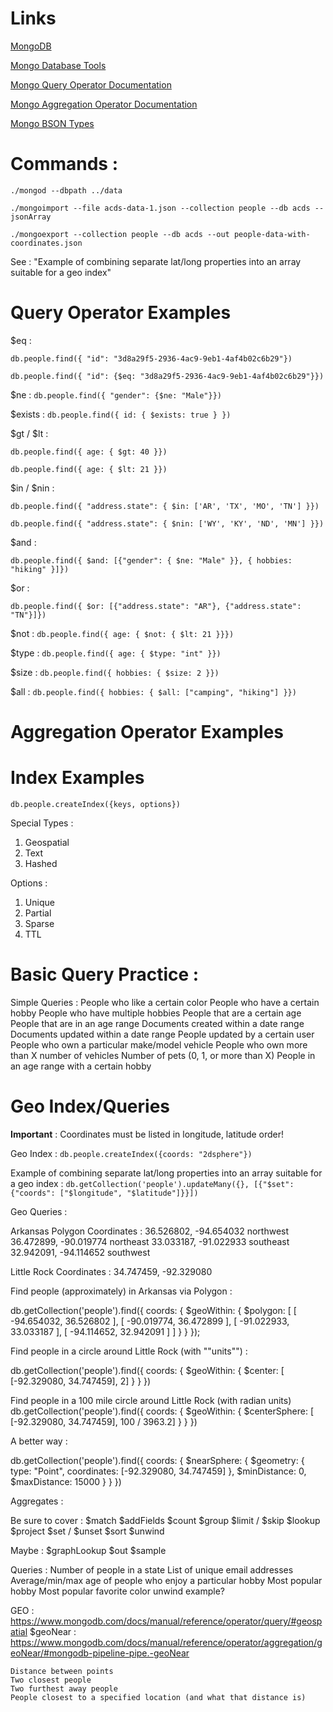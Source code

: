 # Links
[MongoDB](https://www.mongodb.com/try/download/community)

[Mongo Database Tools](https://www.mongodb.com/try/download/tools)

[Mongo Query Operator Documentation](https://www.mongodb.com/docs/manual/reference/operator/query/)

[Mongo Aggregation Operator Documentation](https://www.mongodb.com/docs/manual/reference/operator/aggregation-pipeline/)

[Mongo BSON Types](https://www.mongodb.com/docs/v4.4/reference/operator/query/type/#available-types)

# Commands : 
`./mongod --dbpath ../data`

`./mongoimport --file acds-data-1.json --collection people --db acds --jsonArray`

`./mongoexport --collection people --db acds --out people-data-with-coordinates.json`

See : "Example of combining separate lat/long properties into an array suitable for a geo index"


# Query Operator Examples
$eq : 

`db.people.find({ "id": "3d8a29f5-2936-4ac9-9eb1-4af4b02c6b29"})`

`db.people.find({ "id": {$eq: "3d8a29f5-2936-4ac9-9eb1-4af4b02c6b29"}})`

$ne : `db.people.find({ "gender": {$ne: "Male"}})`

$exists : `db.people.find({ id: { $exists: true } })`

$gt / $lt :

`db.people.find({ age: { $gt: 40 }})`

`db.people.find({ age: { $lt: 21 }})`

$in / $nin : 

`db.people.find({ "address.state": { $in: ['AR', 'TX', 'MO', 'TN'] }})`

`db.people.find({ "address.state": { $nin: ['WY', 'KY', 'ND', 'MN'] }})`

$and : 

`db.people.find({ $and: [{"gender": { $ne: "Male" }}, { hobbies: "hiking" }]})`

$or : 

`db.people.find({ $or: [{"address.state": "AR"}, {"address.state": "TN"}]})`

$not : `db.people.find({ age: { $not: { $lt: 21 }}})`

$type : `db.people.find({ age: { $type: "int" }})`

$size : `db.people.find({ hobbies: { $size: 2 }})`

$all : `db.people.find({ hobbies: { $all: ["camping", "hiking"] }})`


# Aggregation Operator Examples
    

# Index Examples
`db.people.createIndex({keys, options})`

Special Types : 
1. Geospatial
2. Text
3. Hashed

Options : 
1. Unique
2. Partial
3. Sparse
4. TTL

# Basic Query Practice : 
Simple Queries : 
    People who like a certain color
    People who have a certain hobby
    People who have multiple hobbies
    People that are a certain age
    People that are in an age range
    Documents created within a date range
    Documents updated within a date range
    People updated by a certain user
    People who own a particular make/model vehicle
    People who own more than X number of vehicles
    Number of pets (0, 1, or more than X)
    People in an age range with a certain hobby

# Geo Index/Queries 


**Important** : Coordinates must be listed in longitude, latitude order!

Geo Index : `db.people.createIndex({coords: "2dsphere"})`

Example of combining separate lat/long properties into an array suitable for a geo index : 
`db.getCollection('people').updateMany({}, [{"$set": {"coords": ["$longitude", "$latitude"]}}])`

Geo Queries : 

Arkansas Polygon Coordinates : 
36.526802, -94.654032 northwest
36.472899, -90.019774 northeast
33.033187, -91.022933 southeast
32.942091, -94.114652 southwest

Little Rock Coordinates : 
34.747459, -92.329080

Find people (approximately) in Arkansas via Polygon :

db.getCollection('people').find({
     coords: {
       $geoWithin: {
          $polygon: 
             [ [ -94.654032, 36.526802 ], [ -90.019774, 36.472899 ], 
              [ -91.022933, 33.033187 ], [ -94.114652, 32.942091 ] ] 
       }
     }
   });


Find people in a circle around Little Rock (with ""units"") : 

db.getCollection('people').find({
     coords: {
       $geoWithin: {
          $center: 
             [ [-92.329080, 34.747459], 2] 
       }
     }
   })


Find people in a 100 mile circle around Little Rock (with radian units)
db.getCollection('people').find({
     coords: {
       $geoWithin: {
          $centerSphere: 
             [ [-92.329080, 34.747459], 100 / 3963.2] 
       }
     }
   })


A better way : 

db.getCollection('people').find({
     coords: {
       $nearSphere: {
          $geometry: {
              type: "Point",
              coordinates: [-92.329080, 34.747459]
          },
          $minDistance: 0,
          $maxDistance: 15000
       }
     }
   })




Aggregates : 

Be sure to cover : 
    $match
    $addFields
    $count
    $group
    $limit / $skip
    $lookup
    $project
    $set / $unset
    $sort
    $unwind


    
    

Maybe : 
    $graphLookup
    $out
    $sample
    

Queries : 
    Number of people in a state
    List of unique email addresses
    Average/min/max age of people who enjoy a particular hobby
    Most popular hobby
    Most popular favorite color
    unwind example?



GEO : https://www.mongodb.com/docs/manual/reference/operator/query/#geospatial
    $geoNear : https://www.mongodb.com/docs/manual/reference/operator/aggregation/geoNear/#mongodb-pipeline-pipe.-geoNear

    Distance between points
    Two closest people
    Two furthest away people
    People closest to a specified location (and what that distance is)
